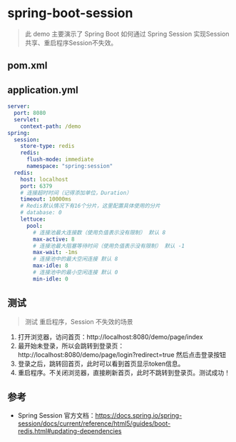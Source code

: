 # spring-boot-session

> 此 demo 主要演示了 Spring Boot 如何通过 Spring Session 实现Session共享、重启程序Session不失效。

## pom.xml

## application.yml

```yaml
server:
  port: 8080
  servlet:
    context-path: /demo
spring:
  session:
    store-type: redis
    redis:
      flush-mode: immediate
      namespace: "spring:session"
  redis:
    host: localhost
    port: 6379
    # 连接超时时间（记得添加单位，Duration）
    timeout: 10000ms
    # Redis默认情况下有16个分片，这里配置具体使用的分片
    # database: 0
    lettuce:
      pool:
        # 连接池最大连接数（使用负值表示没有限制） 默认 8
        max-active: 8
        # 连接池最大阻塞等待时间（使用负值表示没有限制） 默认 -1
        max-wait: -1ms
        # 连接池中的最大空闲连接 默认 8
        max-idle: 8
        # 连接池中的最小空闲连接 默认 0
        min-idle: 0
```

## 测试

> 测试 重启程序，Session 不失效的场景

1. 打开浏览器，访问首页：http://localhost:8080/demo/page/index
2. 最开始未登录，所以会跳转到登录页：http://localhost:8080/demo/page/login?redirect=true 然后点击登录按钮
3. 登录之后，跳转回首页，此时可以看到首页显示token信息。
4. 重启程序。不关闭浏览器，直接刷新首页，此时不跳转到登录页。测试成功！

## 参考

- Spring Session 官方文档：https://docs.spring.io/spring-session/docs/current/reference/html5/guides/boot-redis.html#updating-dependencies